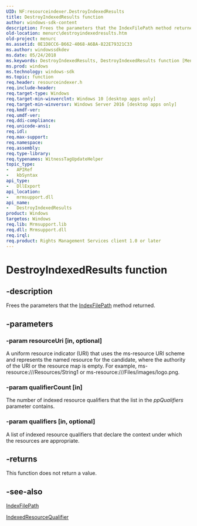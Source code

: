 ```yaml
---
UID: NF:resourceindexer.DestroyIndexedResults
title: DestroyIndexedResults function
author: windows-sdk-content
description: Frees the parameters that the IndexFilePath method returned.
old-location: menurc\destroyindexedresults.htm
old-project: menurc
ms.assetid: 0E1D8CC6-B662-4068-A6BA-822E79321C33
ms.author: windowssdkdev
ms.date: 05/24/2018
ms.keywords: DestroyIndexedResults, DestroyIndexedResults function [Menus and Other Resources], menurc.destroyindexedresults, resourceindexer/DestroyIndexedResults
ms.prod: windows
ms.technology: windows-sdk
ms.topic: function
req.header: resourceindexer.h
req.include-header: 
req.target-type: Windows
req.target-min-winverclnt: Windows 10 [desktop apps only]
req.target-min-winversvr: Windows Server 2016 [desktop apps only]
req.kmdf-ver: 
req.umdf-ver: 
req.ddi-compliance: 
req.unicode-ansi: 
req.idl: 
req.max-support: 
req.namespace: 
req.assembly: 
req.type-library: 
req.typenames: WitnessTagUpdateHelper
topic_type:
-	APIRef
-	kbSyntax
api_type:
-	DllExport
api_location:
-	mrmsupport.dll
api_name:
-	DestroyIndexedResults
product: Windows
targetos: Windows
req.lib: Mrmsupport.lib
req.dll: Mrmsupport.dll
req.irql: 
req.product: Rights Management Services client 1.0 or later
---
```


# DestroyIndexedResults function


## -description


Frees the parameters that the <a href="https://msdn.microsoft.com/A1CDA9D1-9FEE-4FCB-AA85-1DA58D9EF95B">IndexFilePath</a> method returned.


## -parameters




### -param resourceUri [in, optional]

A uniform resource indicator (URI) that uses the ms-resource URI scheme and represents the named resource for the candidate, where the authority of the URI or the resource map is empty. For example, ms-resource:///Resources/String1 or ms-resource:///Files/images/logo.png.


### -param qualifierCount [in]

The number of indexed resource qualifiers that the list in the <i>ppQualifiers</i> parameter contains.


### -param qualifiers [in, optional]

A list of indexed resource qualifiers that declare the context under which the resources are appropriate.


## -returns



This function does not return a value.




## -see-also




<a href="https://msdn.microsoft.com/A1CDA9D1-9FEE-4FCB-AA85-1DA58D9EF95B">IndexFilePath</a>



<a href="https://msdn.microsoft.com/A6F253AD-0756-4996-AC6C-5B09C55DE22E">IndexedResourceQualifier</a>
 

 

